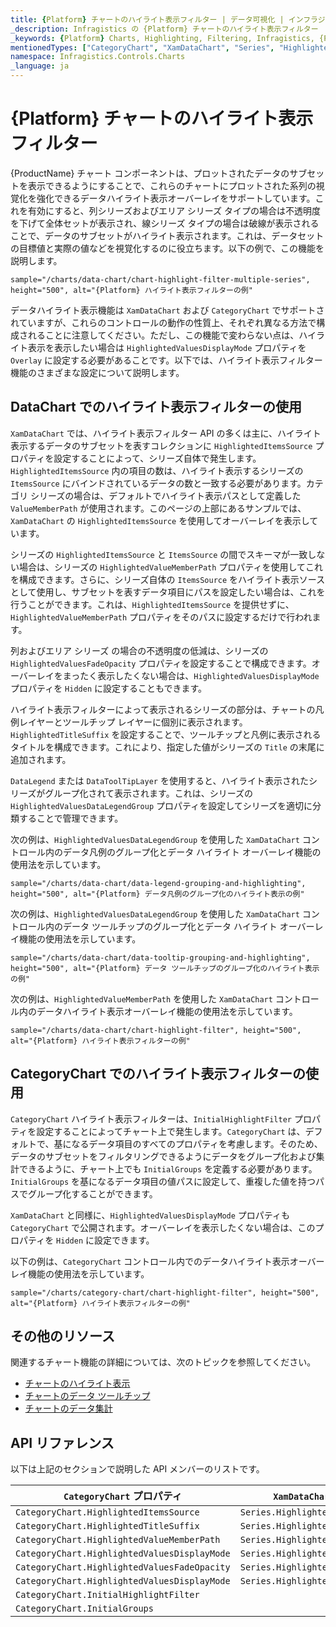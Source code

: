 ```yaml
---
title: {Platform} チャートのハイライト表示フィルター | データ可視化 | インフラジスティックス
_description: Infragistics の {Platform} チャートのハイライト表示フィルター
_keywords: {Platform} Charts, Highlighting, Filtering, Infragistics, {Platform} チャート, ハイライト表示, フィルターリング, インフラジスティックス
mentionedTypes: ["CategoryChart", "XamDataChart", "Series", "HighlightedValuesDisplayMode"]
namespace: Infragistics.Controls.Charts
_language: ja
---
```


# {Platform} チャートのハイライト表示フィルター

{ProductName} チャート コンポーネントは、プロットされたデータのサブセットを表示できるようにすることで、これらのチャートにプロットされた系列の視覚化を強化できるデータハイライト表示オーバーレイをサポートしています。これを有効にすると、列シリーズおよびエリア シリーズ タイプの場合は不透明度を下げて全体セットが表示され、線シリーズ タイプの場合は破線が表示されることで、データのサブセットがハイライト表示されます。これは、データセットの目標値と実際の値などを視覚化するのに役立ちます。以下の例で、この機能を説明します。

`sample="/charts/data-chart/chart-highlight-filter-multiple-series", height="500", alt="{Platform} ハイライト表示フィルターの例"`

データハイライト表示機能は `XamDataChart` および `CategoryChart` でサポートされていますが、これらのコントロールの動作の性質上、それぞれ異なる方法で構成されることに注意してください。ただし、この機能で変わらない点は、ハイライト表示を表示したい場合は `HighlightedValuesDisplayMode` プロパティを `Overlay` に設定する必要があることです。以下では、ハイライト表示フィルター機能のさまざまな設定について説明します。

## DataChart でのハイライト表示フィルターの使用

`XamDataChart` では、ハイライト表示フィルター API の多くは主に、ハイライト表示するデータのサブセットを表すコレクションに `HighlightedItemsSource` プロパティを設定することによって、シリーズ自体で発生します。`HighlightedItemsSource` 内の項目の数は、ハイライト表示するシリーズの `ItemsSource` にバインドされているデータの数と一致する必要があります。カテゴリ シリーズの場合は、デフォルトでハイライト表示パスとして定義した `ValueMemberPath` が使用されます。このページの上部にあるサンプルでは、​​`XamDataChart` の `HighlightedItemsSource` を使用してオーバーレイを表示しています。

シリーズの `HighlightedItemsSource` と `ItemsSource` の間でスキーマが一致しない場合は、シリーズの `HighlightedValueMemberPath` プロパティを使用してこれを構成できます。さらに、シリーズ自体の `ItemsSource` をハイライト表示ソースとして使用し、サブセットを表すデータ項目にパスを設定したい場合は、これを行うことができます。これは、`HighlightedItemsSource` を提供せずに、`HighlightedValueMemberPath` プロパティをそのパスに設定するだけで行われます。

列およびエリア シリーズ の場合の不透明度の低減は、シリーズの `HighlightedValuesFadeOpacity` プロパティを設定することで構成できます。オーバーレイをまったく表示したくない場合は、`HighlightedValuesDisplayMode` プロパティを `Hidden` に設定することもできます。

ハイライト表示フィルターによって表示されるシリーズの部分は、チャートの凡例レイヤーとツールチップ レイヤーに個別に表示されます。`HighlightedTitleSuffix` を設定することで、ツールチップと凡例に表示されるタイトルを構成できます。これにより、指定した値がシリーズの `Title` の末尾に追加されます。

`DataLegend` または `DataToolTipLayer` を使用すると、ハイライト表示されたシリーズがグループ化されて表示されます。これは、シリーズの `HighlightedValuesDataLegendGroup` プロパティを設定してシリーズを適切に分類することで管理できます。

次の例は、`HighlightedValuesDataLegendGroup` を使用した `XamDataChart` コントロール内のデータ凡例のグループ化とデータ ハイライト オーバーレイ機能の使用法を示しています。

`sample="/charts/data-chart/data-legend-grouping-and-highlighting", height="500", alt="{Platform} データ凡例のグループ化のハイライト表示の例"`

次の例は、`HighlightedValuesDataLegendGroup` を使用した `XamDataChart` コントロール内のデータ ツールチップのグループ化とデータ ハイライト オーバーレイ機能の使用法を示しています。

`sample="/charts/data-chart/data-tooltip-grouping-and-highlighting", height="500", alt="{Platform} データ ツールチップのグループ化のハイライト表示の例"`

次の例は、`HighlightedValueMemberPath` を使用した `XamDataChart` コントロール内のデータハイライト表示オーバーレイ機能の使用法を示しています。

`sample="/charts/data-chart/chart-highlight-filter", height="500", alt="{Platform} ハイライト表示フィルターの例"`

## CategoryChart でのハイライト表示フィルターの使用

`CategoryChart` ハイライト表示フィルターは、`InitialHighlightFilter` プロパティを設定することによってチャート上で発生します。`CategoryChart` は、デフォルトで、基になるデータ項目のすべてのプロパティを考慮します。そのため、データのサブセットをフィルタリングできるようにデータをグループ化および集計できるように、チャート上でも `InitialGroups` を定義する必要があります。`InitialGroups` を基になるデータ項目の値パスに設定して、重複した値を持つパスでグループ化することができます。

<!-- Unsure of this part. Need to review -->
<!-- ????? The `InitialHighlightFilter` is done using OData filter query syntax. The syntax for this is an abbreviation of the filter operator. For example, if you wanted to have an InitialHighlightFilter of "Month not equals January" it would be represented as "Month ne 'January'"-->

`XamDataChart` と同様に、`HighlightedValuesDisplayMode` プロパティも `CategoryChart` で公開されます。オーバーレイを表示したくない場合は、このプロパティを `Hidden` に設定できます。

以下の例は、`CategoryChart` コントロール内でのデータハイライト表示オーバーレイ機能の使用法を示しています。

`sample="/charts/category-chart/chart-highlight-filter", height="500", alt="{Platform} ハイライト表示フィルターの例"`

<!-- TODO add new section that talks about how this feature also applies to Range, Financial series and the HighlightedValueMemberPath property corresponds to:
HighlightedHighMemberPath and HighlightedLowMemberPath in Range Series
HighlightedHighMemberPath, HighlightedLowMemberPath, HighlightedOpenMemberPath, HighlightedCloseMemberPath in Financial Series-->

## その他のリソース

関連するチャート機能の詳細については、次のトピックを参照してください。

- [チャートのハイライト表示](chart-highlighting.md)
- [チャートのデータ ツールチップ](chart-data-tooltip.md)
- [チャートのデータ集計](chart-data-aggregations.md)

## API リファレンス

以下は上記のセクションで説明した API メンバーのリストです。


| `CategoryChart` プロパティ                       | `XamDataChart` プロパティ | 
| ----------------------------------------------|---------------------------|
| `CategoryChart.HighlightedItemsSource`        | `Series.HighlightedItemsSource`  |
| `CategoryChart.HighlightedTitleSuffix`        | `Series.HighlightedTitleSuffix`  | 
| `CategoryChart.HighlightedValueMemberPath`    | `Series.HighlightedValueMemberPath`     | 
| `CategoryChart.HighlightedValuesDisplayMode`  | `Series.HighlightedValuesDisplayMode`   | 
| `CategoryChart.HighlightedValuesFadeOpacity`  | `Series.HighlightedValuesFadeOpacity`   | 
| `CategoryChart.HighlightedValuesDisplayMode`  | `Series.HighlightedValuesDisplayMode`   | 
| `CategoryChart.InitialHighlightFilter`        |  |
| `CategoryChart.InitialGroups`                 |  |